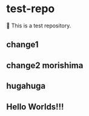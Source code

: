# test-repo 
:tada: This is a test repository.

## change1

## change2 morishima 
## hugahuga


## Hello Worlds!!!
